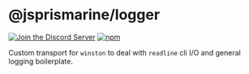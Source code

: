 # @jsprismarine/logger

[![Join the Discord Server](https://img.shields.io/discord/704967868885762108?color=%237289DA&label=Discord)](https://discord.gg/6w8JWhy)
[![npm](https://img.shields.io/npm/dt/@jsprismarine/logger)](https://www.npmjs.com/package/@jsprismarine/logger)

Custom transport for `winston` to deal with `readline` cli I/O and general logging boilerplate.
